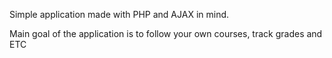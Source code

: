 Simple application made with PHP and AJAX in mind.

Main goal of the application is to follow your own courses, track grades and ETC